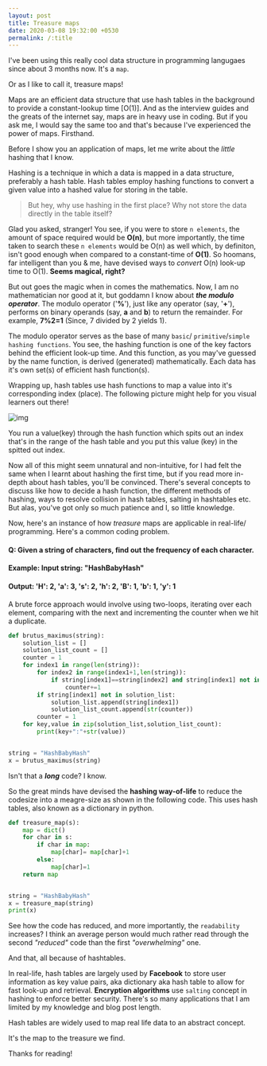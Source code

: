 ```yaml
---
layout: post
title: Treasure maps
date: 2020-03-08 19:32:00 +0530
permalink: /:title
---
```


I've been using this really cool data structure in programming langugaes since about 3 months now. It's a `map`.

Or as I like to call it, treasure maps!

Maps are an efficient data structure that use hash tables in the background to provide a constant-lookup time [O(1)]. And as the interview guides and the greats of the internet say, maps are in heavy use in coding. But if you ask me, I would say the same too and that's because I've experienced the power of maps. Firsthand.

Before I show you an application of maps, let me write about the _little_ hashing that I know.

Hashing is a technique in which a data is mapped in a data structure, preferably a hash table. Hash tables employ hashing functions to convert a given value into a hashed value for storing in the table.

> But hey, why use hashing in the first place? Why not store the data directly in the table itself?

Glad you asked, stranger! You see, if you were to store `n elements`, the amount of space required would be **O(n)**, but more importantly, the time taken to search these `n elements` would be O(n) as well which, by definiton, isn't good enough when compared to a constant-time of **O(1)**. So hoomans, far intelligent than you & me, have devised ways to _convert_ O(n) look-up time to O(1). **Seems magical, right?**

But out goes the magic when in comes the mathematics. Now, I am no mathematician nor good at it, but goddamn I know about **_the modulo operator_**. The modulo operator ('**%**'), just like any operator (say, '**+**'), performs on binary operands (say, **a** and **b**) to return the remainder. For example, **7%2=1** (Since, 7 divided by 2 yields 1).

The modulo operator serves as the base of many `basic`/ `primitive`/`simple hashing functions`. You see, the hashing function is one of the key factors behind the efficient look-up time. And this function, as you may've guessed by the name function, is derived (generated) mathematically. Each data has it's own set(s) of efficient hash function(s).

Wrapping up, hash tables use hash functions to map a value into it's corresponding index (place). The following picture might help for you visual learners out there!

![img](/compute/images/hashing.png "Hash-baby,daddy's-here")

You run a value(key) through the hash function which spits out an index that's in the range of the hash table and you put this value (key) in the spitted out index.

Now all of this might seem unnatural and non-intuitive, for I had felt the same when I learnt about hashing the first time, but if you read more in-depth about hash tables, you'll be convinced. There's several concepts to discuss like how to decide a hash function, the different methods of hashing, ways to resolve collision in hash tables, salting in hashtables etc. But alas, you've got only so much patience and I, so little knowledge.

Now, here's an instance of how _treasure_ maps are applicable in real-life/ programming. Here's a common coding problem.

#### **Q: Given a string of characters, find out the frequency of each character.**

#### **Example:** Input string: "HashBabyHash"

#### **Output:** 'H': 2, 'a': 3, 's': 2, 'h': 2, 'B': 1, 'b': 1, 'y': 1

A brute force approach would involve using two-loops, iterating over each element, comparing with the next and incrementing the counter when we hit a duplicate.

```python
def brutus_maximus(string):
    solution_list = []
    solution_list_count = []
    counter = 1
    for index1 in range(len(string)):
        for index2 in range(index1+1,len(string)):
            if string[index1]==string[index2] and string[index1] not in solution_list:
                counter+=1
        if string[index1] not in solution_list:
            solution_list.append(string[index1])
            solution_list_count.append(str(counter))
        counter = 1
    for key,value in zip(solution_list,solution_list_count):
        print(key+":"+str(value))


string = "HashBabyHash"
x = brutus_maximus(string)
```

Isn't that a **_long_** code? I know.

So the great minds have devised the **hashing way-of-life** to reduce the codesize into a meagre-size as shown in the following code. This uses hash tables, also known as a dictionary in python.

```python
def treasure_map(s):
    map = dict()
    for char in s:
        if char in map:
            map[char]= map[char]+1
        else:
            map[char]=1
    return map


string = "HashBabyHash"
x = treasure_map(string)
print(x)
```

See how the code has reduced, and more importantly, the `readability` increases? I think an average person would much rather read through the second _"reduced"_ code than the first _"overwhelming"_ one.

And that, all because of hashtables.

In real-life, hash tables are largely used by **Facebook** to store user information as key value pairs, aka dictionary aka hash table to allow for fast look-up and retrieval. **Encryption algorithms** use `salting` concept in hashing to enforce better security. There's so many applications that I am limited by my knowledge and blog post length.

Hash tables are widely used to map real life data to an abstract concept.

It's the map to the treasure we find.

Thanks for reading!
